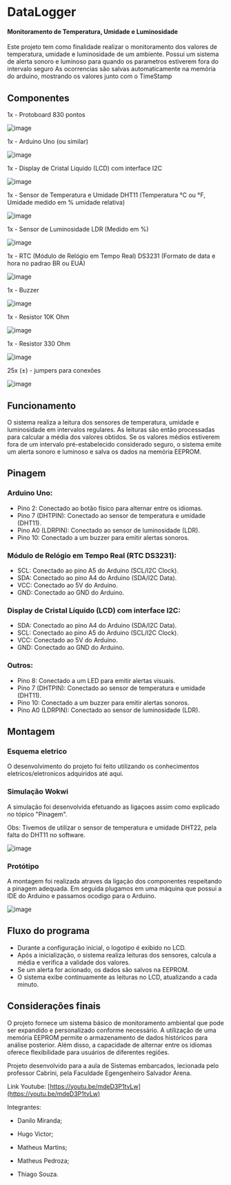 # DataLogger
#### Monitoramento de Temperatura, Umidade e Luminosidade

Este projeto tem como finalidade realizar o monitoramento dos valores de temperatura, umidade e luminosidade de um ambiente.
Possui um sistema de alerta sonoro e luminoso para quando os parametros estiverem fora do intervalo seguro
As ocorrencias são salvas automaticamente na memória do arduino, mostrando os valores junto com o TimeStamp

## Componentes

1x - Protoboard 830 pontos

![image](https://github.com/Hugo-Victorr/ProjetoDataLogger/assets/105120915/b3013de0-25c3-406b-8304-a71c9d6bd800)

1x - Arduino Uno (ou similar)

![image](https://github.com/Hugo-Victorr/ProjetoDataLogger/assets/105120915/fe9fd2f9-14f1-416e-a87c-ad581d214809)

1x - Display de Cristal Líquido (LCD) com interface I2C

![image](https://github.com/Hugo-Victorr/ProjetoDataLogger/assets/105120915/74edf07e-8465-41a1-9ae3-897024bcf76e)

1x - Sensor de Temperatura e Umidade DHT11 (Temperatura °C ou °F, Umidade medido em % umidade relativa)

![image](https://github.com/Hugo-Victorr/ProjetoDataLogger/assets/105120915/305b00f8-ee31-4ea0-af80-44de1a7fd088)

1x - Sensor de Luminosidade LDR (Medido em %)

![image](https://github.com/Hugo-Victorr/ProjetoDataLogger/assets/105120915/51fbc2af-d724-4181-82d5-1040e6c71eba)

1x - RTC (Módulo de Relógio em Tempo Real)  DS3231 (Formato de data e hora no padrao BR ou EUA)

![image](https://github.com/Hugo-Victorr/ProjetoDataLogger/assets/105120915/5a43cbf9-858f-4550-a300-17befceb3a7f)

1x - Buzzer

![image](https://github.com/Hugo-Victorr/ProjetoDataLogger/assets/105120915/11aaec84-473a-4a14-9a99-ace950229045)

1x - Resistor 10K Ohm

![image](https://github.com/Hugo-Victorr/ProjetoDataLogger/assets/105120915/b7fdfb67-0e5c-41e3-8005-bb56b99e792f)

1x - Resistor 330 Ohm

![image](https://github.com/Hugo-Victorr/ProjetoDataLogger/assets/105120915/1a14f904-ae1c-4302-a3f4-c21f2948c29e)

25x (±) - jumpers para conexões

![image](https://github.com/Hugo-Victorr/ProjetoDataLogger/assets/105120915/5c741e9a-8c59-46ed-8a77-b079aab7f1d6)

## Funcionamento

O sistema realiza a leitura dos sensores de temperatura, umidade e luminosidade em intervalos regulares. As leituras são então processadas para calcular a média dos valores obtidos. Se os valores médios estiverem fora de um intervalo pré-estabelecido considerado seguro, o sistema emite um alerta sonoro e luminoso e salva os dados na memória EEPROM.

## Pinagem

### Arduino Uno:

- Pino 2: Conectado ao botão físico para alternar entre os idiomas.
- Pino 7 (DHTPIN): Conectado ao sensor de temperatura e umidade (DHT11).
- Pino A0 (LDRPIN): Conectado ao sensor de luminosidade (LDR).
- Pino 10: Conectado a um buzzer para emitir alertas sonoros.

### Módulo de Relógio em Tempo Real (RTC DS3231):

- SCL: Conectado ao pino A5 do Arduino (SCL/I2C Clock).
- SDA: Conectado ao pino A4 do Arduino (SDA/I2C Data).
- VCC: Conectado ao 5V do Arduino.
- GND: Conectado ao GND do Arduino.

### Display de Cristal Líquido (LCD) com interface I2C:

- SDA: Conectado ao pino A4 do Arduino (SDA/I2C Data).
- SCL: Conectado ao pino A5 do Arduino (SCL/I2C Clock).
- VCC: Conectado ao 5V do Arduino.
- GND: Conectado ao GND do Arduino.

### Outros:

- Pino 8: Conectado a um LED para emitir alertas visuais.
- Pino 7 (DHTPIN): Conectado ao sensor de temperatura e umidade (DHT11).
- Pino 10: Conectado a um buzzer para emitir alertas sonoros.
- Pino A0 (LDRPIN): Conectado ao sensor de luminosidade (LDR).

## Montagem

### Esquema eletrico

O desenvolvimento do projeto foi feito utilizando os conhecimentos eletricos/eletronicos adquiridos até aqui.



### Simulação Wokwi

A simulação foi desenvolvida efetuando as ligaçoes assim como explicado no tópico "Pinagem".

Obs: Tivemos de utilizar o sensor de temperatura e umidade DHT22, pela falta do DHT11 no software.

![image](https://github.com/Hugo-Victorr/ProjetoDataLogger/assets/105120915/33f09664-e96f-4654-9df1-3c629a0b0da3)

### Protótipo

A montagem foi realizada atraves da ligação dos componentes respeitando a pinagem adequada. Em seguida plugamos em uma máquina que possui a IDE do Arduino e passamos ocodigo para o Arduino.

![image](https://github.com/Hugo-Victorr/ProjetoDataLogger/assets/105120915/bd924cb9-e440-45da-a60a-2c78e315e4b4)


## Fluxo do programa

- Durante a configuração inicial, o logotipo é exibido no LCD.
- Após a inicialização, o sistema realiza leituras dos sensores, calcula a média e verifica a validade dos valores.
- Se um alerta for acionado, os dados são salvos na EEPROM.
- O sistema exibe continuamente as leituras no LCD, atualizando a cada minuto.

## Considerações finais

O projeto fornece um sistema básico de monitoramento ambiental que pode ser expandido e personalizado conforme necessário. A utilização de uma memória EEPROM permite o armazenamento de dados históricos para análise posterior. Além disso, a capacidade de alternar entre os idiomas oferece flexibilidade para usuários de diferentes regiões.

Projeto desenvolvido para a aula de Sistemas embarcados, lecionada pelo professor Cabrini, pela Faculdade Egengenheiro Salvador Arena.

Link Youtube: [https://youtu.be/mdeD3P1tvLw](https://youtu.be/mdeD3P1tvLw)

Integrantes:

- Danilo Miranda;

- Hugo Victor;

- Matheus Martins;

- Matheus Pedroza;

- Thiago Souza.
  











